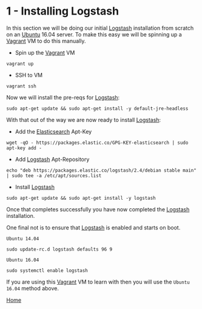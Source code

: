 1 - Installing Logstash
=======================

In this section we will be doing our initial [Logstash] installation from
scratch on an [Ubuntu] 16.04 server. To make this easy we will be spinning up
a [Vagrant] VM to do this manually.

* Spin up the [Vagrant] VM
```
vagrant up
```
* SSH to VM
```
vagrant ssh
```

Now we will install the pre-reqs for [Logstash]:

```
sudo apt-get update && sudo apt-get install -y default-jre-headless
```

With that out of the way we are now ready to install [Logstash]:

* Add the [Elasticsearch] Apt-Key
```
wget -qO - https://packages.elastic.co/GPG-KEY-elasticsearch | sudo apt-key add -
```
* Add [Logstash] Apt-Repository
```
echo "deb https://packages.elastic.co/logstash/2.4/debian stable main" | sudo tee -a /etc/apt/sources.list
```
* Install [Logstash]
```
sudo apt-get update && sudo apt-get install -y logstash
```

Once that completes successfully you have now completed the [Logstash]
installation.

One final not is to ensure that [Logstash] is enabled and starts on boot.

`Ubuntu 14.04`
```
sudo update-rc.d logstash defaults 96 9
```
`Ubuntu 16.04`
```
sudo systemctl enable logstash
```
If you are using this [Vagrant] VM to learn with then you will use the
`Ubuntu 16.04` method above.

[Home](../README.md)

[Elasticsearch]: <https://www.elastic.co/products/elasticsearch>
[Logstash]: <https://www.elastic.co/products/logstash>
[Ubuntu]: <https://www.ubuntu.com/>
[Vagrant]: <https://www.vagrantup.com/>
